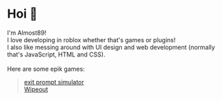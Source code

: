 # Hoi 👋
I'm Almost89!
<br/>
I love developing in roblox whether that's games or plugins!<br/>
I also like messing around with UI design and web development (normally that's JavaScript, HTML and CSS).<br/>
<br/>
Here are some epik games:
> [exit prompt simulator](https://www.roblox.com/games/10877886306/eps)<br/>
> [Wipeout](https://www.roblox.com/games/8452582545/wo)
